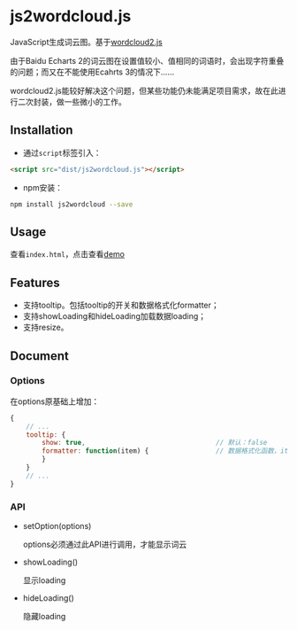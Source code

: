 # js2wordcloud.js

JavaScript生成词云图。基于[wordcloud2.js](https://github.com/timdream/wordcloud2.js)

由于Baidu Echarts 2的词云图在设置值较小、值相同的词语时，会出现字符重叠的问题；而又在不能使用Ecahrts 3的情况下……

wordcloud2.js能较好解决这个问题，但某些功能仍未能满足项目需求，故在此进行二次封装，做一些微小的工作。

## Installation

* 通过`script`标签引入：

```html
<script src="dist/js2wordcloud.js"></script>
```

* npm安装：

```bash
npm install js2wordcloud --save
```

## Usage

查看`index.html`，点击查看[demo](http://liangbizhi.github.io/js2wordcloud)

## Features

* 支持tooltip。包括tooltip的开关和数据格式化formatter；
* 支持showLoading和hideLoading加载数据loading；
* 支持resize。

## Document

### Options

在options原基础上增加：

```javascript
{
    // ...
    tooltip: {
        show: true,                                 // 默认：false
        formatter: function(item) {                 // 数据格式化函数，item为list的一项
        }
    }
    // ...
}
```

### API

* setOption(options)

    options必须通过此API进行调用，才能显示词云

* showLoading()

    显示loading

* hideLoading()

    隐藏loading



